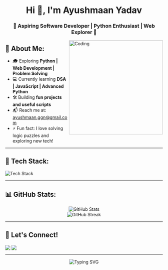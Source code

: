 <h1 align="center">Hi 👋, I'm Ayushmaan Yadav</h1>
<h3 align="center">🚀 Aspiring Software Developer | Python Enthusiast | Web Explorer 🚀</h3>

<img align="right" alt="Coding" width="300" src="https://media.giphy.com/media/qgQUggAC3Pfv687qPC/giphy.gif">

## 🌟 About Me:
- 🎓 Exploring **Python | Web Development | Problem Solving**
- 💻 Currently learning **DSA | JavaScript | Advanced Python**
- 🛠️ Building **fun projects and useful scripts**
- 📬 Reach me at: ayushmaan.ggn@gmail.com
- ⚡ Fun fact: I love solving logic puzzles and exploring new tech!

---

## 🧰 Tech Stack:
<p align="left">
  <img src="https://skillicons.dev/icons?i=python,html,css,js,git,vscode,github" alt="Tech Stack" />
</p>


---


## 📊 GitHub Stats:
<p align="center">
  <img src="https://github-readme-stats.vercel.app/api?username=Ayuuu-tech&show_icons=true&theme=tokyonight" alt="GitHub Stats" />
  <br>
  <img src="https://github-readme-streak-stats-eight.vercel.app/?user=Ayuuu-tech&theme=tokyonight" alt="GitHub Streak" />
</p>


---

## 🔗 Let's Connect!
<p align="left">
  <a href="https://github.com/Ayuuu-tech" target="blank"><img align="center" src="https://img.shields.io/badge/GitHub-000?style=for-the-badge&logo=github&logoColor=white" /></a>
  <a href="https://www.linkedin.com/in/ayushmaan-yadav2006/" target="blank"><img align="center" src="https://img.shields.io/badge/LinkedIn-0077B5?style=for-the-badge&logo=linkedin&logoColor=white" /></a>
  <!-- Add your LinkedIn or other social links -->
</p>

---

<p align="center">
  <img src="https://readme-typing-svg.demolab.com?font=Fira+Code&pause=1000&color=00F58C&center=true&vCenter=true&width=435&lines=Keep+Learning+%F0%9F%94%A5;Keep+Building+%F0%9F%9A%80;Keep+Growing+%F0%9F%92%AB" alt="Typing SVG" />
</p>
